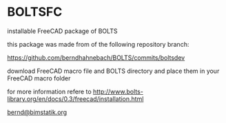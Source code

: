# BOLTSFC

installable FreeCAD package of BOLTS

this package was made from of the following repository branch:

https://github.com/berndhahnebach/BOLTS/commits/boltsdev

download FreeCAD macro file and BOLTS directory and place them in your FreeCAD macro folder

for more information refere to http://www.bolts-library.org/en/docs/0.3/freecad/installation.html


bernd@bimstatik.org
